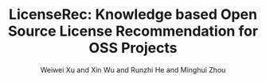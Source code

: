 ---
author: Weiwei Xu and  Xin Wu and Runzhi He and Minghui Zhou
doi: 
pages: ''
proceeding: "Demonstrations Track of The 2023 IEEE/ACM 45th International Conference on Software Engineering"
timestamp: Tue, 22 Jan 2023 01:00:00 +0200
title: 'LicenseRec: Knowledge based Open Source License Recommendation for OSS Projects'
year: '2023'
---
